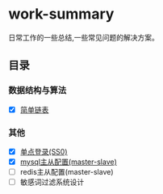 # work-summary

日常工作的一些总结,一些常见问题的解决方案。

## 目录

### 数据结构与算法

- [x] [简单链表](https://github.com/giant-one/work-summary/blob/master/code/simple_linked_list.php)

### 其他

- [x] [单点登录(SS0)](https://github.com/yigebanchengxuyuan/work-summary/blob/master/sso.md "单点登录")
- [x] [mysql主从配置(master-slave)](https://github.com/yigebanchengxuyuan/work-summary/blob/master/mysql_master_salve.md "mysql主从配置")
- [ ] redis主从配置(master-slave)
- [ ] 敏感词过滤系统设计
